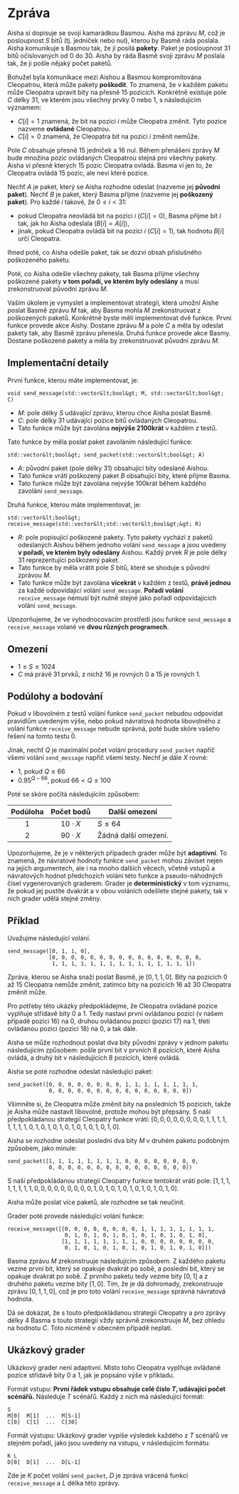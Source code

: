 # Zpráva

Aisha si dopisuje se svojí kamarádkou Basmou.
Aisha má zprávu $M$, což je posloupnost $S$ bitů (tj. jedniček nebo nul),
 kterou by Basmě ráda poslala.
Aisha komunikuje s Basmou tak, že jí posílá **pakety**.
Paket je posloupnost $31$ bitů očíslovaných od $0$ do $30$.
Aisha by ráda Basmě svoji zprávu $M$ poslala tak,
 že ji pošle nějaký počet paketů. 

Bohužel byla komunikace mezi Aishou a Basmou kompromitována Cleopatrou,
 která může pakety **poškodit**.
To znamená, že v každém paketu může Cleopatra upravit bity na přesně $15$ pozicích.
Konkrétně existuje pole $C$ délky $31$,
 ve kterém jsou všechny prvky $0$ nebo $1$, s následujícím významem:

* $C[i] = 1$
   znamená, že bit na pozici $i$ může Cleopatra změnit.
  Tyto pozice nazveme **ovládané** Cleopatrou.
* $C[i] = 0$
   znamená, že Cleopatra bit na pozici $i$ změnit nemůže.

Pole $C$ obsahuje přesně $15$ jedniček a $16$ nul.
Během přenášení zprávy $M$ bude množina pozic ovládaných Cleopatrou stejná pro všechny pakety.
Aisha ví přesně kterých $15$ pozic Cleopatra ovládá.
Basma ví jen to, že Cleopatra ovládá $15$ pozic,
 ale neví které pozice.

Nechť $A$ je paket, který se Aisha rozhodne odeslat
 (nazveme jej **původní paket**).
Nechť $B$ je paket, který Basma přijme
 (nazveme jej **poškozený paket**).
Pro každé $i$ takové, že $0 \leq i < 31$:
* pokud Cleopatra neovládá bit na pozici $i$ ($C[i]=0$),
   Basma přijme bit $i$ tak, jak ho Aisha odeslala ($B[i]=A[i]$),
* jinak, pokud Cleopatra ovládá bit na pozici $i$ ($C[i]=1$),
   tak hodnotu $B[i]$ určí Cleopatra.

Ihned poté, co Aisha odešle paket,
 tak se dozví obsah příslušného poškozeného paketu.

Poté, co Aisha odešle všechny pakety,
 tak Basma přijme všechny poškozené pakety **v tom pořadí, ve kterém byly odeslány**
 a musí zrekonstruovat původní zprávu $M$.

Vaším úkolem je vymyslet a implementovat strategii,
 která umožní Aishe poslat Basmě zprávu $M$ tak,
 aby Basma mohla $M$ zrekonstruovat z poškozených paketů.
Konkrétně byste měli implementovat dvě funkce.
První funkce provede akce Aishy.
Dostane zprávu $M$ a pole $C$
 a měla by odeslat pakety tak, aby Basmě zprávu přenesla.
Druhá funkce provede akce Basmy.
Dostane poškozené pakety
 a měla by zrekonstruovat původní zprávu $M$.

## Implementační detaily

První funkce, kterou máte implementovat, je:

```
void send_message(std::vector&lt;bool&gt; M, std::vector&lt;bool&gt; C)
```

* $M$: pole délky $S$ udávající zprávu,
   kterou chce Aisha poslat Basmě.
* $C$: pole délky $31$
   udávající pozice bitů ovládaných Cleopatrou.
* Tato funkce může být zavolána **nejvýše 2100krát** v každém z testů.

Tato funkce by měla poslat paket zavoláním následující funkce:

```
std::vector&lt;bool&gt; send_packet(std::vector&lt;bool&gt; A)
```

* $A$: původní paket (pole délky $31$)
   obsahující bity odeslané Aishou.
* Tato funkce vrátí poškozený paket $B$
   obsahující bity, které přijme Basma.
* Tato funkce může být zavolána nejvýše $100$krát
   během každého zavolání `send_message`.

Druhá funkce, kterou máte implementovat, je:

```
std::vector&lt;bool&gt; receive_message(std::vector&lt;std::vector&lt;bool&gt;&gt; R)
```

* $R$: pole popisující poškozené pakety.
  Tyto pakety vychází z paketů odeslaných Aishou během jednoho volání `send_message`
   a jsou uvedeny **v pořadí, ve kterém byly odeslány** Aishou.
  Každý prvek $R$ je pole délky $31$ reprezentující poškozený paket.
* Tato funkce by měla vrátit pole $S$ bitů,
   které se shoduje s původní zprávou $M$.
* Tato funkce může být zavolána **vícekrát** v každém z testů,
   **právě jednou** za každé odpovídající volání `send_message`.
  **Pořadí volání** `receive_message`
   nemusí být nutně stejné jako pořadí odpovídajících volání `send_message`.

Upozorňujeme, že ve vyhodnocovacím prostředí jsou funkce `send_message` a `receive_message` volané ve **dvou různých programech**.

## Omezení

* $1 \leq S \leq 1024$
* $C$ má právě $31$ prvků, z nichž $16$ je rovných $0$ a $15$ je rovných $1$.

## Podúlohy a bodování

Pokud v libovolném z testů
 volání funkce ``send_packet`` nebudou odpovídat pravidlům uvedeným výše,
 nebo pokud návratová hodnota libovolného z volání funkce `receive_message` nebude správná,
 poté bude skóre vašeho řešení na tomto testu $0$.

Jinak, nechť $Q$ je maximální počet volání procedury `send_packet`
 napříč všemi volání `send_message` napříč všemi testy.
Nechť je dále $X$ rovné:
- $1$, pokud $Q \leq 66$
- $0.95 ^ {Q - 66}$, pokud $66 < Q \leq 100$

Poté se skóre počítá následujícím způsobem:


| Podúloha | Počet bodů | Další omezení |
| :-----: | :----: | ---------------------- |
| 1       | $10 \cdot X$ | $S \leq 64$
| 2       | $90 \cdot X$ | Žádná další omezení.

Upozorňujeme, že je v některých případech grader může být **adaptivní**.
To znamená, že návratové hodnoty funkce `send_packet` mohou záviset
 nejen na jejích argumentech, ale i na mnoho dalších věcech,
 včetně vstupů a návratových hodnot předchozích volání této funkce
 a pseudo-náhodných čísel vygenerovaných graderem.
 Grader je **deterministický** v tom významu,
 že pokud jej pustíte dvakrát a v obou voláních odešlete stejné pakety,
 tak v nich grader udělá stejné změny.

## Příklad

Uvažujme následující volání.

```
send_message([0, 1, 1, 0],
             [0, 0, 0, 0, 0, 0, 0, 0, 0, 0, 0, 0, 0, 0, 0, 0, 
              1, 1, 1, 1, 1, 1, 1, 1, 1, 1, 1, 1, 1, 1, 1])
```

Zpráva, kterou se Aisha snaží poslat Basmě, je $[0, 1, 1, 0]$.
Bity na pozicích $0$ až $15$ Cleopatra nemůže změnit,
 zatímco bity na pozicích $16$ až $30$ Cleopatra změnit může.

Pro potřeby této ukázky předpokládejme,
 že Cleopatra ovládané pozice vyplňuje střídavě bity $0$ a $1$.
Tedy nastaví první ovládanou pozici (v našem případě pozici $16$) na $0$,
 druhou ovládanou pozici (pozici $17$) na $1$,
 třetí ovládanou pozici (pozici $18$) na $0$,
 a tak dále.

Aisha se může rozhodnout poslat dva bity původní zprávy v jednom paketu následujícím způsobem:
 pošle první bit v prvních $8$ pozicích, které Aisha ovládá,
 a druhý bit v následujících $8$ pozicích, které ovládá.

Aisha se poté rozhodne odeslat následující paket:

```
send_packet([0, 0, 0, 0, 0, 0, 0, 0, 1, 1, 1, 1, 1, 1, 1, 1,
             0, 0, 0, 0, 0, 0, 0, 0, 0, 0, 0, 0, 0, 0, 0])
```

Všimněte si, že Cleopatra může změnit bity na posledních $15$ pozicích,
 takže je Aisha může nastavit libovolně, protože mohou být přepsány.
S naší předpokládanou strategií Cleopatry funkce vrátí:
 $[0, 0, 0, 0, 0, 0, 0, 0, 1, 1, 1, 1, 1, 1, 1, 1, 0, 1, 0, 1, 0, 1, 0, 1, 0, 1, 0, 1, 0, 1, 0]$.

Aisha se rozhodne odeslat poslední dva bity $M$ v druhém paketu
 podobným způsobem, jako minule:

```
send_packet([1, 1, 1, 1, 1, 1, 1, 1, 0, 0, 0, 0, 0, 0, 0, 0,
             0, 0, 0, 0, 0, 0, 0, 0, 0, 0, 0, 0, 0, 0, 0])
```

S naší předpokládanou strategií Cleopatry funkce tentokrát vrátí pole:
 $[1, 1, 1, 1, 1, 1, 1, 1, 0, 0, 0, 0, 0, 0, 0, 0, 0, 1, 0, 1, 0, 1, 0, 1, 0, 1, 0, 1, 0, 1, 0]$.

Aisha může poslat více paketů, ale rozhodne se tak neučinit.

Grader poté provede následující volání funkce:

```
receive_message([[0, 0, 0, 0, 0, 0, 0, 0, 1, 1, 1, 1, 1, 1, 1, 1,
                  0, 1, 0, 1, 0, 1, 0, 1, 0, 1, 0, 1, 0, 1, 0],
                 [1, 1, 1, 1, 1, 1, 1, 1, 0, 0, 0, 0, 0, 0, 0, 0,
                  0, 1, 0, 1, 0, 1, 0, 1, 0, 1, 0, 1, 0, 1, 0]])
```

Basma zprávu $M$ zrekonstruuje následujícím způsobem.
Z každého paketu vezme první bit, který se opakuje dvakrát po sobě,
a poslední bit, který se opakuje dvakrát po sobě.
Z prvního paketu tedy vezme bity $[0, 1]$ a z druhého paketu vezme bity $[1, 0]$.
Tím, že je dá dohromady, zrekonstruuje zprávu $[0, 1, 1, 0]$,
což je pro toto volání `receive_message` správná návratová hodnota.

Dá se dokázat, že s touto předpokládanou strategií Cleopatry a pro zprávy délky $4$
  Basma s touto strategií vždy správně zrekonstruuje $M$, bez ohledu na hodnotu $C$.
Toto nicméně v obecném případě neplatí.

## Ukázkový grader

Ukázkový grader není adaptivní.
Místo toho Cleopatra vyplňuje ovládané pozice střídavě bity $0$ a $1$,
 jak je popsáno výše v příkladu.

Formát vstupu: **První řádek vstupu obsahuje celé číslo $T$,
 udávající počet scénářů.**
Následuje $T$ scénářů.
Každý z nich má následující formát:

```
S
M[0]  M[1]  ...  M[S-1]
C[0]  C[1]  ...  C[30]
```

Formát výstupu:
Ukázkový grader vypíše výsledek každého z $T$ scénářů
 ve stejném pořadí, jako jsou uvedeny na vstupu, v následujícím formátu:

```
K L
D[0]  D[1]  ...  D[L-1]
```

Zde je $K$ počet volání `send_packet`,
 $D$ je zpráva vrácená funkcí `receive_message`
 a $L$ délka této zprávy.

